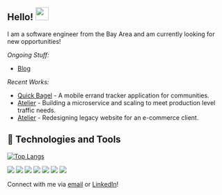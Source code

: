 ## Hello! <img src="https://raw.githubusercontent.com/MartinHeinz/MartinHeinz/master/wave.gif" width="30px">


<!--
**Laweeza/Laweeza** is a ✨ _special_ ✨ repository because its `README.md` (this file) appears on your GitHub profile.

Here are some ideas to get you started:

- 🔭 I’m currently working on ...
- 🌱 I’m currently learning ...
- 👯 I’m looking to collaborate on ...
- 🤔 I’m looking for help with ...
- 💬 Ask me about ...
- 📫 How to reach me: ...
- 😄 Pronouns: ...
- ⚡ Fun fact: ...
-->

I am a software engineer from the Bay Area and am currently looking for new opportunities!

<i>Ongoing Stuff:</i>
* [Blog](https://laweeza.github.io/)

<i>Recent Works:</i>
* [Quick Bagel](https://github.com/rpp30-boc-heartbleed/whimsical) - A mobile errand tracker application for communities.
* [Atelier](https://github.com/SDC-Sedeco/QA-Service) - Building a microservice and scaling to meet production level traffic needs.
* [Atelier](https://github.com/rpp30-fec-r34ct/FEC) - Redesigning legacy website for an e-commerce client.

## 🔧 Technologies and Tools
[![Top Langs](https://github-readme-stats.vercel.app/api/top-langs/?username=anuraghazra&layout=compact)](https://github.com/anuraghazra/github-readme-stats)

![](https://img.shields.io/badge/Code-JavaScript-informational?style=flat&logo=javascript&logoColor=white&color=blue)
![](https://img.shields.io/badge/Tools-React-informational?style=flat&logo=react&logoColor=white&color=blue)
![](https://img.shields.io/badge/Shell-zsh-informational?style=flat&logo=zsh&logoColor=white&color=blue)
![](https://img.shields.io/badge/Tools-mongodb-informational?style=flat&logo=mongodb&logoColor=white&color=blue)
![](https://img.shields.io/badge/Tools-mysql-informational?style=flat&logo=MYSQL&logoColor=white&color=blue)
![](https://img.shields.io/badge/Tools-Postgresql-informational?style=flat&logo=postgreSQL&logoColor=white&color=blue)
![](https://img.shields.io/badge/Tools-Docker-informational?style=flat&logo=docker&logoColor=white&color=blue)


Connect with me via [email](mailto:louieshing@gmail.com) or [LinkedIn](https://www.linkedin.com/in/louisa-shing/)!

<!-- links to social media icons -->
[3.2]: https://raw.githubusercontent.com/MartinHeinz/MartinHeinz/master/linkedin-3-16.png (LinkedIn icon without padding)

<!-- links to your social media accounts -->
[3]: https://www.linkedin.com/in/louisa-shing/

<!-- Resources -->
<!-- Shields: https://shields.io/ -->
<!-- Awesome GitHub Profile README: https://github.com/abhisheknaiidu/awesome-github-profile-readme -->
